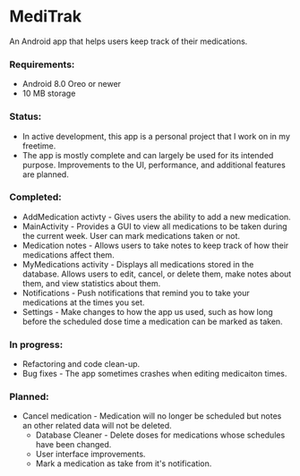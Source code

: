 # MediTrak
An Android app that helps users keep track of their medications.

### Requirements:

  + Android 8.0 Oreo or newer
  + 10 MB storage

### Status:
  
  + In active development, this app is a personal project that I work on in my freetime.
  + The app is mostly complete and can largely be used for its intended purpose. Improvements to the UI, performance, and additional features are planned.

### Completed:

  + AddMedication activty - Gives users the ability to add a new medication.
  + MainActivity - Provides a GUI to view all medications to be taken during the current week. User can mark medications taken or not.
  + Medication notes - Allows users to take notes to keep track of how their medications affect them.
  + MyMedications activity - Displays all medications stored in the database. Allows users to edit, cancel, or delete them, make notes about them, and view statistics about them.
  + Notifications - Push notifications that remind you to take your medications at the times you set.
  + Settings - Make changes to how the app us used, such as how long before the scheduled dose time a medication can be marked as taken.

### In progress:

  + Refactoring and code clean-up.
  + Bug fixes - The app sometimes crashes when editing medicaiton times.

### Planned:

+ Cancel medication - Medication will no longer be scheduled but notes an other related data will not be deleted.
  + Database Cleaner - Delete doses for medications whose schedules have been changed.
  + User interface improvements.
  + Mark a medication as take from it's notification.
